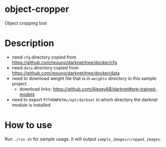 # object-cropper
Object cropping tool

# Description

- need `cfg` directory copied from https://github.com/reouno/darknet/tree/docker/cfg
- need `data` directory copied from https://github.com/reouno/darknet/tree/docker/data
- need to download weight file that is in `weights` directory in this sample project
  - download links: https://github.com/AlexeyAB/darknet#pre-trained-models
- need to export `PYTHONPATH=/opt/darknet` in which directory the darknet module is installed

# How to use

Run `./run.sh` for sample usage. It will output `sample_images/cropped_images`.
